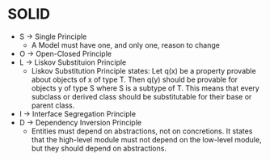 # SOLID
  - S -> Single Principle
    - A Model must have one, and only one, reason to change
  - O -> Open-Closed Principle
  - L -> Liskov Substituion Principle
    - Liskov Substitution Principle states:
        Let q(x) be a property provable about objects of x of type T. Then q(y) should be provable for objects y of type S where S is a subtype of T.
        This means that every subclass or derived class should be substitutable for their base or parent class.
  - I -> Interface Segregation Principle
  - D -> Dependency Inversion Principle
    - Entities must depend on abstractions, not on concretions. It states that the high-level module must not depend on the low-level module, but they should depend on abstractions.